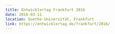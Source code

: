 ```yaml
---
title: Entwicklertag Frankfurt 2016
date: 2016-03-11
location: Goethe-Universität, Frankfurt
link: https://entwicklertag.de/frankfurt/2016/
---
```

